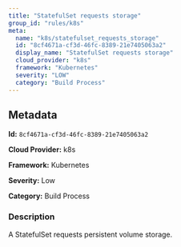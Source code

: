 ```yaml
---
title: "StatefulSet requests storage"
group_id: "rules/k8s"
meta:
  name: "k8s/statefulset_requests_storage"
  id: "8cf4671a-cf3d-46fc-8389-21e7405063a2"
  display_name: "StatefulSet requests storage"
  cloud_provider: "k8s"
  framework: "Kubernetes"
  severity: "LOW"
  category: "Build Process"
---
```

## Metadata

**Id:** `8cf4671a-cf3d-46fc-8389-21e7405063a2`

**Cloud Provider:** k8s

**Framework:** Kubernetes

**Severity:** Low

**Category:** Build Process

### Description

 A StatefulSet requests persistent volume storage.
